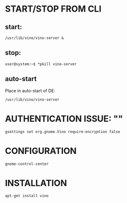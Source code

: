 # START/STOP FROM CLI

## start:
```
/usr/lib/vino/vino-server &
```

## stop:
```
user@system:~$ *pkill vino-server
```
   
## auto-start
Place in auto-start of DE:
```
/usr/lib/vino/vino-server
```


# AUTHENTICATION ISSUE: ""
```
gsettings set org.gnome.Vino require-encryption false
```

# CONFIGURATION
```
gnome-control-center
```
  
# INSTALLATION
```
apt-get install vino
```
